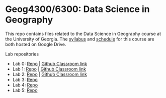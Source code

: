 # Geog4300/6300: Data Science in Geography 

This repo contains files related to the Data Science in Geography course at the University of Georgia. The [syllabus](https://drive.google.com/open?id=1huHQle5c8uYEtV1-jKhwPXDPZShgu9h1tUzeNZ7xDyA) and [schedule](https://docs.google.com/spreadsheets/d/1vb5Ivb3uYnWs9EljSdgj68jk2LymImE5DflA--7bHXM/edit?usp=sharing) for this course are both hosted on Google Drive.

Lab repositories
* Lab 0: [Repo](https://github.com/jshannon75/geog4300_lab0) | [Github Classroom link](https://classroom.github.com/a/VbPlTjCc)
* Lab 1: [Repo](https://github.com/jshannon75/geog4300_lab1) | [Github Classroom link](https://classroom.github.com/a/7gUxRG1J)
* Lab 2: [Repo](https://github.com/jshannon75/geog4300_lab2) | [Github Classroom link](https://classroom.github.com/a/Bfno16Xa)
* Lab 3: [Repo](https://github.com/jshannon75/geog4300_lab3) 
* Lab 4: [Repo](https://github.com/jshannon75/geog4300_lab4) 
* Lab 5: [Repo](https://github.com/jshannon75/geog4300_lab5) 
